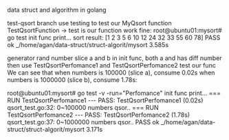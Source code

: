data struct and algorithm in golang

test-qsort branch use testing to test our MyQsort function
TestQsortFunction -> test is our function work fine:
  root@ubuntu01:mysort# go test
  init func print...
  sort result: [1 2 3 5 6 10 12 24 32 33 55 60 78]
  PASS
  ok  	_/home/agan/data-struct/struct-algorit/mysort	3.585s


generator rand number slice a and b in init func, both a and has diff number
then use TestQsortPerfomance1 and TestQsortPerfomance2 test our func
We can see that when numbers is 100000 (slice a), consume 0.02s
when numbers is 1000000 (slice b), consume 1.78s:

 root@ubuntu01:mysort# go test -v -run="Perfomance"
 init func print...
 === RUN   TestQsortPerfomance1
 --- PASS: TestQsortPerfomance1 (0.02s)
	qsort_test.go:32: 0~100000 numbers qsor..
 === RUN   TestQsortPerfomance2
 --- PASS: TestQsortPerfomance2 (1.78s)
	qsort_test.go:37: 0~1000000 numbers qsor..
 PASS
 ok  	_/home/agan/data-struct/struct-algorit/mysort	3.171s





